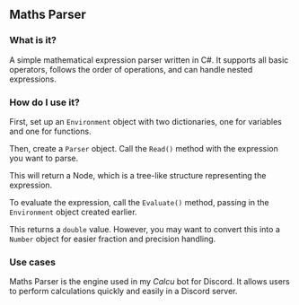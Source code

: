 Maths Parser
------------

### What is it?

A simple mathematical expression parser written in C#. It supports all basic operators, follows the order of operations, and can handle nested expressions.

### How do I use it?

First, set up an `Environment` object with two dictionaries, one for variables and one for functions.

Then, create a `Parser` object. Call the `Read()` method with the expression you want to parse.

This will return a Node, which is a tree-like structure representing the expression.

To evaluate the expression, call the `Evaluate()` method, passing in the `Environment` object created earlier.

This returns a `double` value. However, you may want to convert this into a `Number` object for easier fraction and precision handling.

### Use cases

Maths Parser is the engine used in my *Calcu* bot for Discord. It allows users to perform calculations quickly and easily in a Discord server.